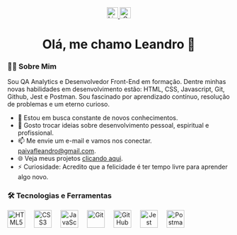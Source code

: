 <!---<div align="right">
  <img src="" height="150" alt="Logo" />
</div>--->

<div align="center">
  <a href="https://www.linkedin.com/in/leandro-paiva-749776232/">
    <img src="https://img.shields.io/static/v1?message=LinkedIn&logo=linkedin&label=&color=0077B5&logoColor=white&labelColor=&style=for-the-badge" height="25" alt="LinkedIn" />
  </a>
<!--   <a href="https://www.youtube.com/@l.paivadev">
    <img src="https://img.shields.io/static/v1?message=YouTube&logo=youtube&label=&color=FF0000&logoColor=white&labelColor=&style=for-the-badge" height="25" alt="YouTube" />
  </a> -->
  <a href="mailto:paivafleandro@gmail.com">
    <img src="https://img.shields.io/static/v1?message=Gmail&logo=gmail&label=&color=D14836&logoColor=white&labelColor=&style=for-the-badge" height="25" alt="Gmail" />
  </a>
</div>

<h1 align="center">Olá, me chamo Leandro 👋</h1>

<h3 align="left">👨‍💻 Sobre Mim</h3>

<p align="left">Sou QA Analytics e Desenvolvedor Front-End em formação. Dentre minhas novas habilidades em desenvolvimento estão: HTML, CSS, Javascript, Git, Github, Jest e Postman. Sou fascinado por aprendizado contínuo, resolução de problemas e um eterno curioso.</p>

<ul align="left">
  <li>🚀 Estou em busca constante de novos conhecimentos.</li>
  <li>💬 Gosto trocar ideias sobre desenvolvimento pessoal, espiritual e profissional.</li>
  <li>📫 Me envie um e-mail e vamos nos conectar. <a href="mailto:paivafleandro@gmail.com">paivafleandro@gmail.com</a>.</li>
  <li>🌐 Veja meus projetos <a href="https://lpaivaf.github.io/">clicando aqui</a>.</li>
  <li>⚡ Curiosidade: Acredito que a felicidade é ter tempo livre para aprender algo novo.</li>
</ul>

<h3 align="left">🛠 Tecnologias e Ferramentas</h3>

<div style="display: flex; align-items: flex-start;">
  <div style="display: inline-block; text-align: center; margin-right: 20px;">
    <img src="https://cdn.jsdelivr.net/gh/devicons/devicon/icons/html5/html5-original.svg" height="40" alt="HTML5" />
<!--     <p>HTML</p> -->
  </div>
  <div style="display: inline-block; text-align: center; margin-right: 20px;">
    <img src="https://cdn.jsdelivr.net/gh/devicons/devicon/icons/css3/css3-original.svg" height="40" alt="CSS3" />
<!--     <p>CSS</p> -->
  </div>
  <div style="display: inline-block; text-align: center; margin-right: 20px;">
    <img src="https://cdn.jsdelivr.net/gh/devicons/devicon/icons/javascript/javascript-original.svg" height="40" alt="JavaScript" />
<!--     <p>Javascript</p> -->
  </div>
  <div style="display: inline-block; text-align: center; margin-right: 20px;">
    <img src="https://cdn.jsdelivr.net/gh/devicons/devicon/icons/git/git-original.svg" height="40" alt="Git" />
<!--     <p>Git</p> -->
  </div>
  <div style="display: inline-block; text-align: center; margin-right: 20px;">
    <img src="https://cdn.jsdelivr.net/gh/devicons/devicon/icons/github/github-original.svg" height="40" alt="GitHub" />
<!--     <p>Github</p> -->
  </div>
  <div style="display: inline-block; text-align: center; margin-right: 20px;">
    <img src="https://cdn.jsdelivr.net/gh/devicons/devicon/icons/jest/jest-plain.svg" height="40" alt="Jest" />
<!--     <p>Jest</p> -->
  </div>
  <div style="display: inline-block; text-align: center; margin-right: 20px;">
    <img src="https://cdn.jsdelivr.net/gh/devicons/devicon/icons/postman/postman-original.svg" height="40" alt="Postman" />
<!--     <p>Postman</p> -->
  </div>
</div>





<!---
lpaivaf/lpaivaf is a ✨ special ✨ repository because its `README.md` (this file) appears on your GitHub profile.
You can click the Preview link to take a look at your changes.
--->
